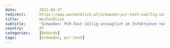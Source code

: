 ```yaml
---
date:          2021-04-27
redirect:      https://www.wochenblick.at/schweden-pcr-test-voellig-untauglich-um-infektionen-nachzuweisen/
title:         Wochenblick
subtitle:      'Schweden: PCR-Test völlig untauglich um Infektionen nachzuweisen'
country:       AT
categories:    [Behörde]
tags:          [schweden, pcr-test]
---
```

